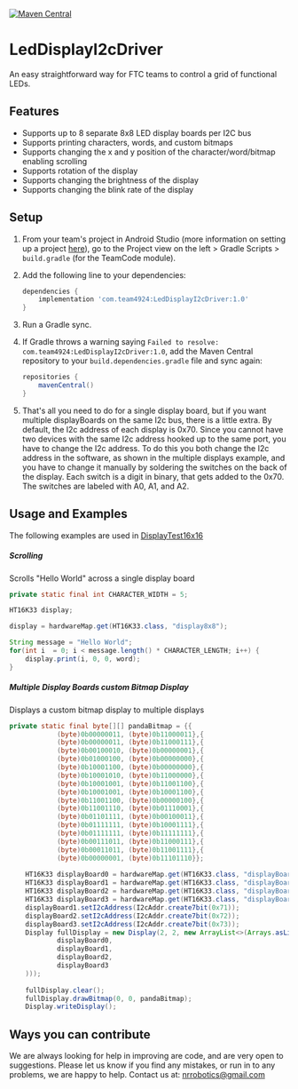 [![Maven Central](https://img.shields.io/maven-central/v/com.team4924/LedDisplayI2cDriver.svg?label=Maven%20Central)](https://search.maven.org/search?q=g:%22com.team4924%22%20AND%20a:%22LedDisplayI2cDriver%22)

# LedDisplayI2cDriver
An easy straightforward way for FTC teams to control a grid of functional LEDs.
## Features
- Supports up to 8 separate 8x8 LED display boards per I2C bus
- Supports printing characters, words, and custom bitmaps
- Supports changing the x and y position of the character/word/bitmap enabling scrolling
- Supports rotation of the display
- Supports changing the brightness of the display
- Supports changing the blink rate of the display
## Setup
1) From your team's project in Android Studio (more information on setting up a project [here](https://github.com/FIRST-Tech-Challenge/FtcRobotController)), 
   go to the Project view on the left > Gradle Scripts > `build.gradle` (for the TeamCode module).
2) Add the following line to your dependencies: 
   ```groovy
   dependencies {
       implementation 'com.team4924:LedDisplayI2cDriver:1.0'
   }
   ```
3) Run a Gradle sync.
4) If Gradle throws a warning saying `Failed to resolve: com.team4924:LedDisplayI2cDriver:1.0`,
   add the Maven Central repository to your `build.dependencies.gradle` file and sync again:
   ```groovy
   repositories {
       mavenCentral()
   }
   ```

5) That's all you need to do for a single display board, but if you want multiple displayBoards on the same I2c bus,
   there is a little extra. By default, the I2c address of each display is 0x70. Since you cannot have two devices with
   the same I2c address hooked up to the same port, you have to change the I2c address. To do this you both change the
   I2c address in the software, as shown in the multiple displays example, and you have to change it manually by
   soldering the switches on the back of the display. Each switch is a digit in binary, that gets added to the 0x70.
   The switches are labeled with A0, A1, and A2.
## Usage and Examples
The following examples are used in [DisplayTest16x16](LedMatrix/src/main/java/com/team4924/LedDisplayI2cDriver/DisplayTest16x16.java)
##### Scrolling
Scrolls "Hello World" across a single display board
```java
private static final int CHARACTER_WIDTH = 5;

HT16K33 display;  

display = hardwareMap.get(HT16K33.class, "display8x8");

String message = "Hello World";
for(int i  = 0; i < message.length() * CHARACTER_LENGTH; i++) {
    display.print(i, 0, 0, word);
}
```
##### Multiple Display Boards custom Bitmap Display
Displays a custom bitmap display to multiple displays
```java
private static final byte[][] pandaBitmap = {{
            (byte)0b00000011, (byte)0b11000011},{
            (byte)0b00000011, (byte)0b11000111},{
            (byte)0b00100010, (byte)0b00000001},{
            (byte)0b01000100, (byte)0b00000000},{
            (byte)0b10001100, (byte)0b00000000},{
            (byte)0b10001010, (byte)0b11000000},{
            (byte)0b10001001, (byte)0b11001100},{
            (byte)0b10001001, (byte)0b10001100},{
            (byte)0b11001100, (byte)0b00000100},{
            (byte)0b11001110, (byte)0b01110001},{
            (byte)0b01101111, (byte)0b00100011},{
            (byte)0b01111111, (byte)0b10001111},{
            (byte)0b01111111, (byte)0b11111111},{
            (byte)0b00111011, (byte)0b11000111},{
            (byte)0b00011011, (byte)0b11001111},{
            (byte)0b00000001, (byte)0b11101110}};
            
    HT16K33 displayBoard0 = hardwareMap.get(HT16K33.class, "displayBoard0");
    HT16K33 displayBoard1 = hardwareMap.get(HT16K33.class, "displayBoard1");
    HT16K33 displayBoard2 = hardwareMap.get(HT16K33.class, "displayBoard2");
    HT16K33 displayBoard3 = hardwareMap.get(HT16K33.class, "displayBoard3");
    displayBoard1.setI2cAddress(I2cAddr.create7bit(0x71));
    displayBoard2.setI2cAddress(I2cAddr.create7bit(0x72));
    displayBoard3.setI2cAddress(I2cAddr.create7bit(0x73));
    Display fullDisplay = new Display(2, 2, new ArrayList<>(Arrays.asList(
            displayBoard0,
            displayBoard1,
            displayBoard2,
            displayBoard3
    )));
    
    fullDisplay.clear();
    fullDisplay.drawBitmap(0, 0, pandaBitmap);
    Display.writeDisplay();
```
## Ways you can contribute
We are always looking for help in improving are code, and are very open to suggestions. Please let us know
if you find any mistakes, or run in to any problems, we are happy to help.
Contact us at:
[nrrobotics@gmail.com](mailto:nrrobotics@gmail.com)
